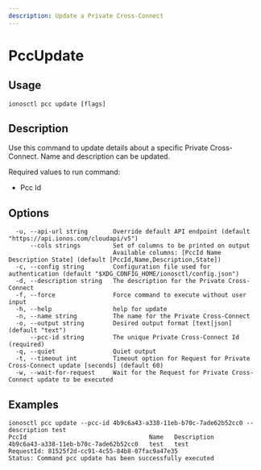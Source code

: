 ```yaml
---
description: Update a Private Cross-Connect
---
```


# PccUpdate

## Usage

```text
ionosctl pcc update [flags]
```

## Description

Use this command to update details about a specific Private Cross-Connect. Name and description can be updated.

Required values to run command:

* Pcc Id

## Options

```text
  -u, --api-url string       Override default API endpoint (default "https://api.ionos.com/cloudapi/v5")
      --cols strings         Set of columns to be printed on output 
                             Available columns: [PccId Name Description State] (default [PccId,Name,Description,State])
  -c, --config string        Configuration file used for authentication (default "$XDG_CONFIG_HOME/ionosctl/config.json")
  -d, --description string   The description for the Private Cross-Connect
  -f, --force                Force command to execute without user input
  -h, --help                 help for update
  -n, --name string          The name for the Private Cross-Connect
  -o, --output string        Desired output format [text|json] (default "text")
      --pcc-id string        The unique Private Cross-Connect Id (required)
  -q, --quiet                Quiet output
  -t, --timeout int          Timeout option for Request for Private Cross-Connect update [seconds] (default 60)
  -w, --wait-for-request     Wait for the Request for Private Cross-Connect update to be executed
```

## Examples

```text
ionosctl pcc update --pcc-id 4b9c6a43-a338-11eb-b70c-7ade62b52cc0 --description test
PccId                                  Name   Description
4b9c6a43-a338-11eb-b70c-7ade62b52cc0   test   test
RequestId: 81525f2d-cc91-4c55-84b8-07fac9a47e35
Status: Command pcc update has been successfully executed
```

